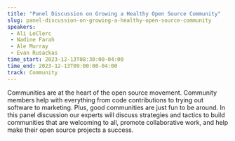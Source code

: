 ```yaml
---
title: "Panel Discussion on Growing a Healthy Open Source Community"
slug: panel-discussion-on-growing-a-healthy-open-source-community
speakers:
 - Ali LeClerc
 - Nadine Farah
 - Ale Murray
 - Evan Rusackas
time_start: 2023-12-13T08:30:00-04:00
time_end: 2023-12-13T09:00:00-04:00
track: Community
---
```


Communities are at the heart of the open source movement. Community members help with everything from code contributions to trying out software to marketing. Plus, good communities are just fun to be around. In this panel discussion our experts will discuss strategies and tactics to build communities that are welcoming to all, promote collaborative work, and help make their open source projects a success.